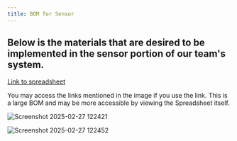 ```yaml
---
title: BOM for Sensor
---
```


Below is the materials that are desired to be implemented in the sensor portion of our team's system. 
---
[Link to spreadsheet](https://docs.google.com/spreadsheets/d/1XDYP-75lMF53_pUxz10kB5wWfIxgC6Pn/edit?usp=sharing&ouid=116422121156386112282&rtpof=true&sd=true)

You may access the links mentioned in the image if you use the link. This is a large BOM and may be more accessible by viewing the Spreadsheet itself.

![Screenshot 2025-02-27 122421](https://github.com/user-attachments/assets/d0d82052-32d8-4ad8-8b1a-4f2eb6e928d1)

![Screenshot 2025-02-27 122452](https://github.com/user-attachments/assets/8123374a-77d1-44db-b744-b59c77081a14)
